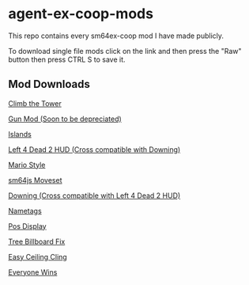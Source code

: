 # agent-ex-coop-mods
This repo contains every sm64ex-coop mod I have made publicly.

To download single file mods click on the link and then press the "Raw" button then press CTRL S to save it.

## Mod Downloads

[Climb the Tower](./mods/climb-the-tower/climb-the-tower.zip)

[Gun Mod (Soon to be depreciated)](./mods/gun-mod/gun-mod.zip)

[Islands](./mods/islands/islands.zip)

[Left 4 Dead 2 HUD (Cross compatible with Downing)](./mods/l4d2-hud/l4d2-hud.zip)

[Mario Style](./mods/mario-style/mario-style.zip)

[sm64js Moveset](./mods/sm64js-moveset/sm64js-moveset.zip)

[Downing (Cross compatible with Left 4 Dead 2 HUD)](./mods/downing.lua)

[Nametags](./mods/nametags.lua)

[Pos Display](./mods/pos-display.lua)

[Tree Billboard Fix](./mods/tree-billboard-fix.lua)

[Easy Ceiling Cling](./mods/easy-ceiling-cling.lua)

[Everyone Wins](./mods/everyone-wins.lua)
